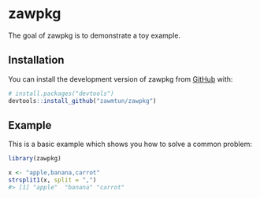 
<!-- README.md is generated from README.Rmd. Please edit that file -->

# zawpkg

<!-- badges: start -->
<!-- badges: end -->

The goal of zawpkg is to demonstrate a toy example.

## Installation

You can install the development version of zawpkg from
[GitHub](https://github.com/) with:

``` r
# install.packages("devtools")
devtools::install_github("zawmtun/zawpkg")
```

## Example

This is a basic example which shows you how to solve a common problem:

``` r
library(zawpkg)

x <- "apple,banana,carrot"
strsplit1(x, split = ",")
#> [1] "apple"  "banana" "carrot"
```
